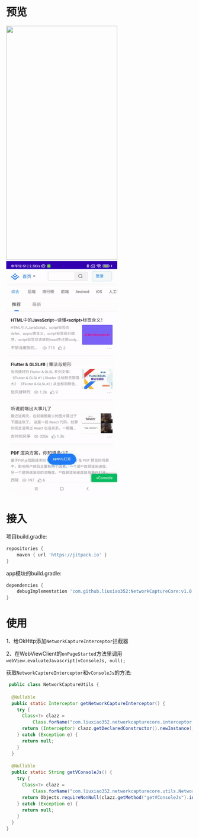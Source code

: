 # 预览
<img width="300" height="630" src="preview.gif"/>
<img width="300" height="630" src="preview2.gif"/>

# 接入
项目build.gradle:
```groovy
repositories {
    maven { url 'https://jitpack.io' }
}
```
app模块的build.gradle:
```groovy
dependencies {
    debugImplementation 'com.github.liuxiao352:NetworkCaptureCore:v1.0.7'
}
```

# 使用
1、给OkHttp添加`NetworkCaptureInterceptor`拦截器<br/>  

2、在WebViewClient的`onPageStarted`方法里调用`webView.evaluateJavascript(vConsoleJs, null);`<br/>  

获取`NetworkCaptureInterceptor`和`vConsoleJs`的方法:

```java
 public class NetworkCaptureUtils {

  @Nullable
  public static Interceptor getNetworkCaptureInterceptor() {
    try {
      Class<?> clazz =
          Class.forName("com.liuxiao352.networkcapturecore.interceptor.NetworkCaptureInterceptor");
      return (Interceptor) clazz.getDeclaredConstructor().newInstance();
    } catch (Exception e) {
      return null;
    }
  }

  @Nullable
  public static String getVConsoleJs() {
    try {
      Class<?> clazz =
          Class.forName("com.liuxiao352.networkcapturecore.utils.NetworkCaptureWebTools");
      return Objects.requireNonNull(clazz.getMethod("getVConsoleJs").invoke(null)).toString();
    } catch (Exception e) {
      return null;
    }
  }
}
```
